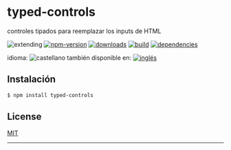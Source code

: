 # typed-controls
<!--lang:es-->
controles tipados para reemplazar los inputs de HTML
<!--lang:en--]
typed controls, widgets and others
[!--lang:*-->

<!-- cucardas -->
![extending](https://img.shields.io/badge/stability-extending-orange.svg)
[![npm-version](https://img.shields.io/npm/v/typed-controls.svg)](https://npmjs.org/package/typed-controls)
[![downloads](https://img.shields.io/npm/dm/typed-controls.svg)](https://npmjs.org/package/typed-controls)
[![build](https://img.shields.io/travis/codenautas/typed-controls/master.svg)](https://travis-ci.org/codenautas/typed-controls)
[![dependencies](https://img.shields.io/david/codenautas/typed-controls.svg)](https://david-dm.org/codenautas/typed-controls)

<!--multilang v0 es:LEEME.md en:README.md -->

<!--multilang buttons-->

idioma: ![castellano](https://raw.githubusercontent.com/codenautas/multilang/master/img/lang-es.png)
también disponible en:
[![inglés](https://raw.githubusercontent.com/codenautas/multilang/master/img/lang-en.png)](README.md)

<!--lang:es-->

## Instalación

<!--lang:en--]

## Install

[!--lang:*-->

```sh
$ npm install typed-controls
```

## License

[MIT](LICENSE)

----------------


